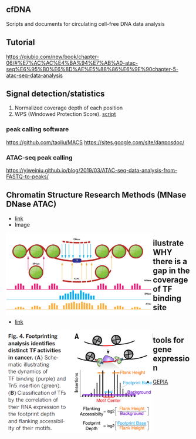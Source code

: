## cfDNA
Scripts and documents for circulating cell-free DNA data analysis

## Tutorial
https://qiubio.com/new/book/chapter-06/#%E7%AC%AC%E4%BA%94%E7%AB%A0-atac-seq%E6%95%B0%E6%8D%AE%E5%88%86%E6%9E%90chapter-5-atac-seq-data-analysis

## Signal detection/statistics
1. Normalized coverage depth of each position
2. WPS (Windowed Protection Score). [script](https://github.com/shendurelab/cfDNA/blob/master/extractReadStartsFromBAM2Wig.py)

### peak calling software
https://github.com/taoliu/MACS
https://sites.google.com/site/danposdoc/

### ATAC-seq peak calling
https://yiweiniu.github.io/blog/2019/03/ATAC-seq-data-analysis-from-FASTQ-to-peaks/

## Chromatin Structure Research Methods (MNase DNase ATAC)
* [link](https://www.labome.com/method/Chromatin-Structure-Research-Methods.html)
* Image
<img src="img/chromtain_access.jpg" width = "400" div align=left />


## ilustrate WHY there is a gap in the coverage of TF binding site
* [link](https://www.biostars.org/p/347703/)
<img src="img/TFBS_gap.png" width = "400" div align=left />

## tools for gene expression
* [GEPIA](http://gepia.cancer-pku.cn/detail.php?gene=DNASE1L3)



